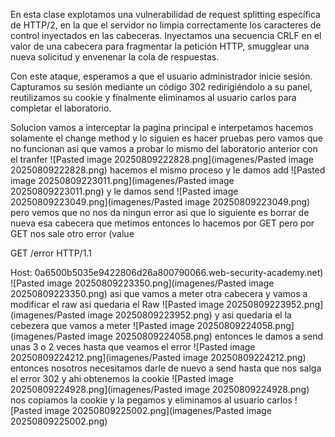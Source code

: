 En esta clase explotamos una vulnerabilidad de request splitting específica de HTTP/2, en la que el servidor no limpia correctamente los caracteres de control inyectados en las cabeceras. Inyectamos una secuencia CRLF en el valor de una cabecera para fragmentar la petición HTTP, smugglear una nueva solicitud y envenenar la cola de respuestas.

Con este ataque, esperamos a que el usuario administrador inicie sesión. Capturamos su sesión mediante un código 302 redirigiéndolo a su panel, reutilizamos su cookie y finalmente eliminamos al usuario carlos para completar el laboratorio.

Solucion
vamos a interceptar la pagina principal e interpetamos hacemos solamente el change method y lo siguien es hacer pruebas pero vamos que no funcionan asi que vamos a probar lo mismo del laboratorio anterior con el tranfer
![Pasted image 20250809222828.png](imagenes/Pasted image 20250809222828.png)
hacemos el mismo proceso y le damos add
![Pasted image 20250809223011.png](imagenes/Pasted image 20250809223011.png)
y le damos send
![Pasted image 20250809223049.png](imagenes/Pasted image 20250809223049.png)
pero vemos que no nos da ningun error asi que lo siguiente es borrar de nueva esa cabecera que metimos
entonces lo hacemos por GET pero por GET nos sale otro error
(value



GET /error HTTP/1.1

Host: 0a6500b5035e9422806d26a800790066.web-security-academy.net)
![Pasted image 20250809223350.png](imagenes/Pasted image 20250809223350.png)
asi que vamos a meter otra cabecera y vamos a modificar el raw
asi quedaria el Raw
![Pasted image 20250809223952.png](imagenes/Pasted image 20250809223952.png)
y asi quedaria el la cebezera que vamos a meter
![Pasted image 20250809224058.png](imagenes/Pasted image 20250809224058.png)
entonces le damos a send unas 3 o 2 veces hasta que veamos el error
![Pasted image 20250809224212.png](imagenes/Pasted image 20250809224212.png)
entonces nosotros necesitamos darle de nuevo a send hasta que nos salga el  error 302 y ahi obtenemos la cookie
![Pasted image 20250809224928.png](imagenes/Pasted image 20250809224928.png)
nos copiamos la cookie y la pegamos  y eliminamos al usuario carlos
![Pasted image 20250809225002.png](imagenes/Pasted image 20250809225002.png)

